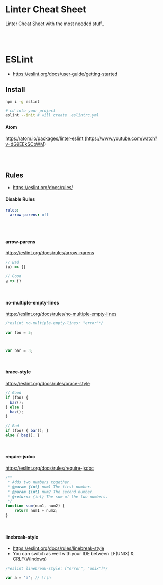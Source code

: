 # Linter Cheat Sheet
Linter Cheat Sheet with the most needed stuff..


<br><br>

# ESLint
- https://eslint.org/docs/user-guide/getting-started

## Install

```bash
npm i -g eslint

# cd into your project
eslint --init # will create .eslintrc.yml
```

#### Atom
https://atom.io/packages/linter-eslint (https://www.youtube.com/watch?v=dG9EEkSCbWM)

<br><br>

## Rules
- https://eslint.org/docs/rules/


#### Disable Rules
```yaml
rules:
  arrow-parens: off
``` 
<br><br>

#### arrow-parens
https://eslint.org/docs/rules/arrow-parens
```javascript
// Bad
(a) => {}

// Good
a => {}
```

<br>

#### no-multiple-empty-lines
https://eslint.org/docs/rules/no-multiple-empty-lines
```javascript
/*eslint no-multiple-empty-lines: "error"*/

var foo = 5;



var bar = 3;
```

<br>

#### brace-style
https://eslint.org/docs/rules/brace-style
```javascript
// Good
if (foo) {
  bar();
} else {
  baz();
}

// Bad
if (foo) { bar(); }
else { baz(); }
```

<br>

#### require-jsdoc
https://eslint.org/docs/rules/require-jsdoc
```javascript
/**
 * Adds two numbers together.
 * @param {int} num1 The first number.
 * @param {int} num2 The second number.
 * @returns {int} The sum of the two numbers.
 */
function sum(num1, num2) {
    return num1 + num2;
}
```


<br>

#### linebreak-style
- https://eslint.org/docs/rules/linebreak-style
- You can switch as well with your IDE between LF(UNIX) & CRLF(Windows)
```javascript
/*eslint linebreak-style: ["error", "unix"]*/

var a = 'a'; // \r\n
```


